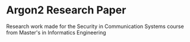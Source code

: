 # Argon2 Research Paper

Research work made for the Security in Communication Systems course from Master's in Informatics Engineering
